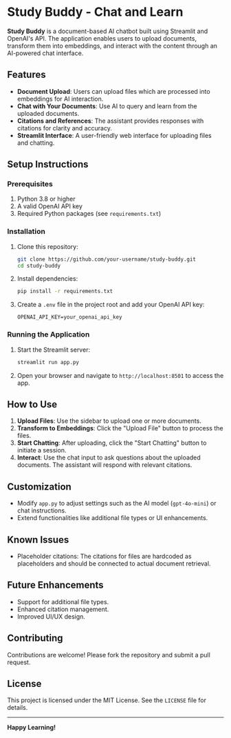 
# Study Buddy - Chat and Learn

**Study Buddy** is a document-based AI chatbot built using Streamlit and OpenAI's API. The application enables users to upload documents, transform them into embeddings, and interact with the content through an AI-powered chat interface.

## Features

- **Document Upload**: Users can upload files which are processed into embeddings for AI interaction.
- **Chat with Your Documents**: Use AI to query and learn from the uploaded documents.
- **Citations and References**: The assistant provides responses with citations for clarity and accuracy.
- **Streamlit Interface**: A user-friendly web interface for uploading files and chatting.

## Setup Instructions

### Prerequisites

1. Python 3.8 or higher
2. A valid OpenAI API key
3. Required Python packages (see `requirements.txt`)

### Installation

1. Clone this repository:
    ```bash
    git clone https://github.com/your-username/study-buddy.git
    cd study-buddy
    ```

2. Install dependencies:
    ```bash
    pip install -r requirements.txt
    ```

3. Create a `.env` file in the project root and add your OpenAI API key:
    ```
    OPENAI_API_KEY=your_openai_api_key
    ```

### Running the Application

1. Start the Streamlit server:
    ```bash
    streamlit run app.py
    ```

2. Open your browser and navigate to `http://localhost:8501` to access the app.

## How to Use

1. **Upload Files**: Use the sidebar to upload one or more documents.
2. **Transform to Embeddings**: Click the "Upload File" button to process the files.
3. **Start Chatting**: After uploading, click the "Start Chatting" button to initiate a session.
4. **Interact**: Use the chat input to ask questions about the uploaded documents. The assistant will respond with relevant citations.

## Customization

- Modify `app.py` to adjust settings such as the AI model (`gpt-4o-mini`) or chat instructions.
- Extend functionalities like additional file types or UI enhancements.

## Known Issues

- Placeholder citations: The citations for files are hardcoded as placeholders and should be connected to actual document retrieval.

## Future Enhancements

- Support for additional file types.
- Enhanced citation management.
- Improved UI/UX design.

## Contributing

Contributions are welcome! Please fork the repository and submit a pull request.

## License

This project is licensed under the MIT License. See the `LICENSE` file for details.

---

**Happy Learning!**
